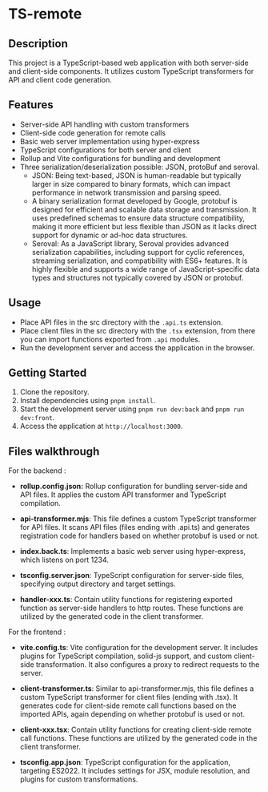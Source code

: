 # TS-remote

## Description

This project is a TypeScript-based web application with both server-side and client-side components.
It utilizes custom TypeScript transformers for API and client code generation.

## Features

- Server-side API handling with custom transformers
- Client-side code generation for remote calls
- Basic web server implementation using hyper-express
- TypeScript configurations for both server and client
- Rollup and Vite configurations for bundling and development
- Three serialization/deserialization possible: JSON, protoBuf and seroval.
  - JSON: Being text-based, JSON is human-readable but typically larger in size compared to binary formats, which can impact performance in network transmission and parsing speed.
  - A binary serialization format developed by Google, protobuf is designed for efficient and scalable data storage and transmission. It uses predefined schemas to ensure data structure compatibility, making it more efficient but less flexible than JSON as it lacks direct support for dynamic or ad-hoc data structures.
  - Seroval: As a JavaScript library, Seroval provides advanced serialization capabilities, including support for cyclic references, streaming serialization, and compatibility with ES6+ features. It is highly flexible and supports a wide range of JavaScript-specific data types and structures not typically covered by JSON or protobuf.

## Usage

- Place API files in the src directory with the `.api.ts` extension.
- Place client files in the src directory with the `.tsx` extension, from there you can import functions exported from `.api` modules.
- Run the development server and access the application in the browser.

## Getting Started

1. Clone the repository.
1. Install dependencies using `pnpm install`.
1. Start the development server using `pnpm run dev:back` and `pnpm run dev:front`.
1. Access the application at `http://localhost:3000`.

## Files walkthrough

For the backend :

- **rollup.config.json:** Rollup configuration for bundling server-side and API files.
  It applies the custom API transformer and TypeScript compilation.

- **api-transformer.mjs**: This file defines a custom TypeScript transformer for API files.
  It scans API files (files ending with .api.ts) and generates registration code for handlers based on whether protobuf is used or not.

- **index.back.ts**: Implements a basic web server using hyper-express, which listens on port 1234.

- **tsconfig.server.json**: TypeScript configuration for server-side files, specifying output directory and target settings.

- **handler-xxx.ts**: Contain utility functions for registering exported function as server-side handlers to http routes.
  These functions are utilized by the generated code in the client transformer.

For the frontend :

- **vite.config.ts**: Vite configuration for the development server.
  It includes plugins for TypeScript compilation, solid-js support, and custom client-side transformation.
  It also configures a proxy to redirect requests to the server.

- **client-transformer.ts**: Similar to api-transformer.mjs, this file defines a custom TypeScript transformer for client files (ending with .tsx).
  It generates code for client-side remote call functions based on the imported APIs, again depending on whether protobuf is used or not.

- **client-xxx.tsx**: Contain utility functions for creating client-side remote call functions.
  These functions are utilized by the generated code in the client transformer.

- **tsconfig.app.json**: TypeScript configuration for the application, targeting ES2022.
  It includes settings for JSX, module resolution, and plugins for custom transformations.
